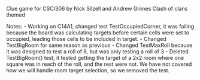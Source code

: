 Clue game for CSCI306 by Nick Silzell and Andrew Grimes
Clash of clans themed

Notes: - Working on C14A1, changed test TestOccupiedCorner, it was failing because the board was calculating targets before certain cells were set to occupied, leading those cells to be included in target.
		- Changed TestBigRoom for same reason as previous
		- Changed TestMaxRoll because it was designed to test a roll of 6, but was only testing a roll of 3
		- Deleted TestBigRoom() test, it  tested getting the target of a 2x2 room where one square was in reach of the roll, and the rest were not. We have not covered how we will handle room target selection, so we removed the test.